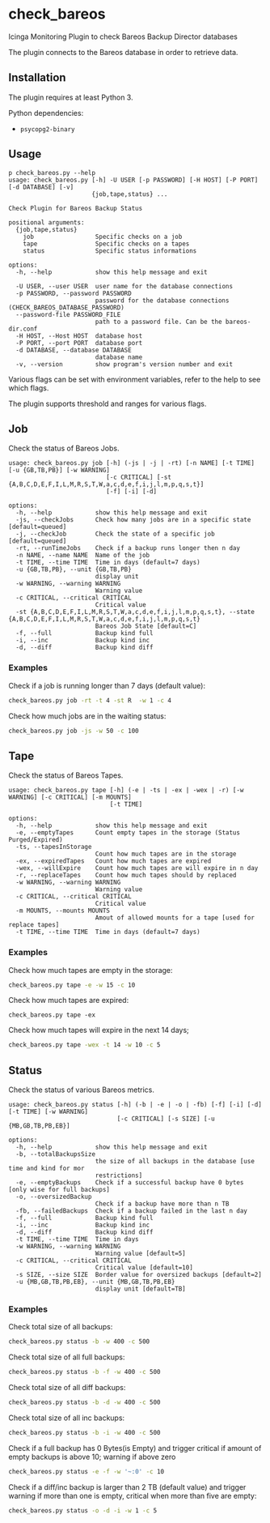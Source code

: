 # check_bareos

Icinga Monitoring Plugin to check Bareos Backup Director databases

The plugin connects to the Bareos database in order to retrieve data.

## Installation

The plugin requires at least Python 3.

Python dependencies:

* `psycopg2-binary`

## Usage

```
p check_bareos.py --help
usage: check_bareos.py [-h] -U USER [-p PASSWORD] [-H HOST] [-P PORT] [-d DATABASE] [-v]
                       {job,tape,status} ...

Check Plugin for Bareos Backup Status

positional arguments:
  {job,tape,status}
    job                 Specific checks on a job
    tape                Specific checks on a tapes
    status              Specific status informations

options:
  -h, --help            show this help message and exit

  -U USER, --user USER  user name for the database connections
  -p PASSWORD, --password PASSWORD
                        password for the database connections (CHECK_BAREOS_DATABASE_PASSWORD)
  --password-file PASSWORD_FILE
                        path to a password file. Can be the bareos-dir.conf
  -H HOST, --Host HOST  database host
  -P PORT, --port PORT  database port
  -d DATABASE, --database DATABASE
                        database name
  -v, --version         show program's version number and exit
```

Various flags can be set with environment variables, refer to the help to see which flags.

The plugin supports threshold and ranges for various flags.

## Job

Check the status of Bareos Jobs.

```
usage: check_bareos.py job [-h] (-js | -j | -rt) [-n NAME] [-t TIME] [-u {GB,TB,PB}] [-w WARNING]
                           [-c CRITICAL] [-st {A,B,C,D,E,F,I,L,M,R,S,T,W,a,c,d,e,f,i,j,l,m,p,q,s,t}]
                           [-f] [-i] [-d]

options:
  -h, --help            show this help message and exit
  -js, --checkJobs      Check how many jobs are in a specific state [default=queued]
  -j, --checkJob        Check the state of a specific job [default=queued]
  -rt, --runTimeJobs    Check if a backup runs longer then n day
  -n NAME, --name NAME  Name of the job
  -t TIME, --time TIME  Time in days (default=7 days)
  -u {GB,TB,PB}, --unit {GB,TB,PB}
                        display unit
  -w WARNING, --warning WARNING
                        Warning value
  -c CRITICAL, --critical CRITICAL
                        Critical value
  -st {A,B,C,D,E,F,I,L,M,R,S,T,W,a,c,d,e,f,i,j,l,m,p,q,s,t}, --state {A,B,C,D,E,F,I,L,M,R,S,T,W,a,c,d,e,f,i,j,l,m,p,q,s,t}
                        Bareos Job State [default=C]
  -f, --full            Backup kind full
  -i, --inc             Backup kind inc
  -d, --diff            Backup kind diff
```

### Examples

Check if a job is running longer than 7 days (default value):

```bash
check_bareos.py job -rt -t 4 -st R  -w 1 -c 4
```

Check how much jobs are in the waiting status:

```bash
check_bareos.py job -js -w 50 -c 100
```

## Tape

Check the status of Bareos Tapes.

```
usage: check_bareos.py tape [-h] (-e | -ts | -ex | -wex | -r) [-w WARNING] [-c CRITICAL] [-m MOUNTS]
                            [-t TIME]

options:
  -h, --help            show this help message and exit
  -e, --emptyTapes      Count empty tapes in the storage (Status Purged/Expired)
  -ts, --tapesInStorage
                        Count how much tapes are in the storage
  -ex, --expiredTapes   Count how much tapes are expired
  -wex, --willExpire    Count how much tapes are will expire in n day
  -r, --replaceTapes    Count how much tapes should by replaced
  -w WARNING, --warning WARNING
                        Warning value
  -c CRITICAL, --critical CRITICAL
                        Critical value
  -m MOUNTS, --mounts MOUNTS
                        Amout of allowed mounts for a tape [used for replace tapes]
  -t TIME, --time TIME  Time in days (default=7 days)
```

### Examples

Check how much tapes are empty in the storage:

```bash
check_bareos.py tape -e -w 15 -c 10
```

Check how much tapes are expired:

```
check_bareos.py tape -ex
```

Check how much tapes will expire in the next 14 days;

```bash
check_bareos.py tape -wex -t 14 -w 10 -c 5
```

## Status

Check the status of various Bareos metrics.

```
usage: check_bareos.py status [-h] (-b | -e | -o | -fb) [-f] [-i] [-d] [-t TIME] [-w WARNING]
                              [-c CRITICAL] [-s SIZE] [-u {MB,GB,TB,PB,EB}]

options:
  -h, --help            show this help message and exit
  -b, --totalBackupsSize
                        the size of all backups in the database [use time and kind for mor
                        restrictions]
  -e, --emptyBackups    Check if a successful backup have 0 bytes [only wise for full backups]
  -o, --oversizedBackup
                        Check if a backup have more than n TB
  -fb, --failedBackups  Check if a backup failed in the last n day
  -f, --full            Backup kind full
  -i, --inc             Backup kind inc
  -d, --diff            Backup kind diff
  -t TIME, --time TIME  Time in days
  -w WARNING, --warning WARNING
                        Warning value [default=5]
  -c CRITICAL, --critical CRITICAL
                        Critical value [default=10]
  -s SIZE, --size SIZE  Border value for oversized backups [default=2]
  -u {MB,GB,TB,PB,EB}, --unit {MB,GB,TB,PB,EB}
                        display unit [default=TB]
```

### Examples


Check total size of all backups:

```bash
check_bareos.py status -b -w 400 -c 500
```

Check total size of all full backups:

```bash
check_bareos.py status -b -f -w 400 -c 500
```

Check total size of all diff backups:

```bash
check_bareos.py status -b -d -w 400 -c 500
```

Check total size of all inc backups:

```bash
check_bareos.py status -b -i -w 400 -c 500
```

Check if a full backup has 0 Bytes(is Empty) and trigger critical if amount of empty backups is above 10; warning if above zero

```bash
check_bareos.py status -e -f -w '~:0' -c 10
```

Check if a diff/inc backup is larger than 2 TB (default value) and trigger warning if more than one is empty, critical when more than five are empty:

```bash
check_bareos.py status -o -d -i -w 1 -c 5
```
